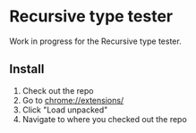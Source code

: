 # Recursive type tester

Work in progress for the Recursive type tester.

## Install

1. Check out the repo
2. Go to [chrome://extensions/](chrome://extensions/)
3. Click "Load unpacked"
4. Navigate to where you checked out the repo